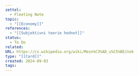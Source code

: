 ```yaml
---
zettel:
  - Fleeting Note
topic:
  - "[[Economy]]"
references:
  - "[[Subjektivni teorie hodnot]]"
status:
  - To Do
related: 
URL: https://cs.wikipedia.org/wiki/Mezn%C3%AD_u%C5%BEitek
type: "[[Card]]"
created: 2024-09-03
tags:
---
```


